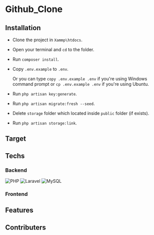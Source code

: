 # Github_Clone

## Installation

- Clone the project in `Xammp\htdocs`.
- Open your terminal and `cd` to the folder.
- Run `composer install`.
- Copy `.env.example` to `.env`.

   Or you can type `copy .env.example .env` if you're using Windows command prompt or `cp .env.example .env` if you're using Ubuntu.
- Run `php artisan key:generate`.
- Run `php artisan migrate:fresh --seed`.
- Delete `storage` folder which located inside `public` folder (if exists).
- Run `php artisan storage:link`.

## Target

## Techs

### Backend

![PHP](https://img.shields.io/badge/php-%23777BB4.svg?style=for-the-badge&logo=php&logoColor=white)
![Laravel](https://img.shields.io/badge/laravel-%23FF2D20.svg?style=for-the-badge&logo=laravel&logoColor=white)
![MySQL](https://img.shields.io/badge/mysql-%2300f.svg?style=for-the-badge&logo=mysql&logoColor=white)

### Frontend

## Features

## Contributers
